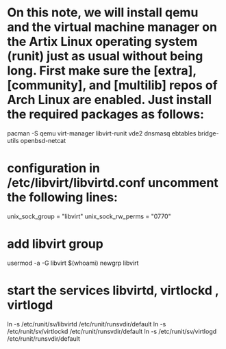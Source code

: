 # On this note, we will install qemu and the virtual machine manager on the Artix Linux operating system (runit) just as usual without being long. First make sure the [extra], [community], and [multilib] repos of Arch Linux are enabled. Just install the required packages as follows:
pacman -S qemu virt-manager libvirt-runit vde2 dnsmasq ebtables bridge-utils openbsd-netcat

# configuration in /etc/libvirt/libvirtd.conf uncomment the following lines:
unix_sock_group = "libvirt"
unix_sock_rw_perms = "0770"

# add libvirt group
usermod -a -G libvirt $(whoami)
newgrp libvirt

# start the services libvirtd, virtlockd , virtlogd
ln -s /etc/runit/sv/libvirtd /etc/runit/runsvdir/default
ln -s /etc/runit/sv/virtlockd /etc/runit/runsvdir/default
ln -s /etc/runit/sv/virtlogd /etc/runit/runsvdir/default
